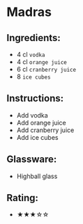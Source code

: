 # Madras

## Ingredients:
- 4 cl `vodka`
- 4 cl `orange juice`
- 6 cl `cranberry juice`
- 8 `ice cubes`

## Instructions:
- Add vodka
- Add orange juice
- Add cranberry juice
- Add ice cubes

## Glassware:
- Highball glass

## Rating:
- ★★★☆☆